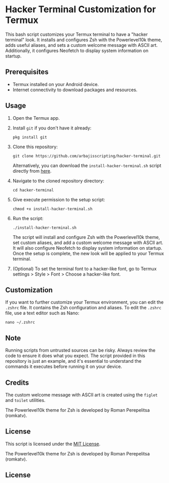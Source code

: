 # Hacker Terminal Customization for Termux

This bash script customizes your Termux terminal to have a "hacker terminal" look. It installs and configures Zsh with the Powerlevel10k theme, adds useful aliases, and sets a custom welcome message with ASCII art. Additionally, it configures Neofetch to display system information on startup.

## Prerequisites

- Termux installed on your Android device.
- Internet connectivity to download packages and resources.

## Usage

1. Open the Termux app.

2. Install `git` if you don't have it already:

   ```
   pkg install git
   ```

3. Clone this repository:

   ```
   git clone https://github.com/arbajisscripting/hacker-terminal.git
   ```

   Alternatively, you can download the `install-hacker-terminal.sh` script directly from [here](https://raw.githubusercontent.com/arbajisscripting/hacker-terminal/main/install-hacker-terminal.sh).

4. Navigate to the cloned repository directory:

   ```
   cd hacker-terminal
   ```

5. Give execute permission to the setup script:

   ```
   chmod +x install-hacker-terminal.sh
   ```

6. Run the script:

   ```
   ./install-hacker-terminal.sh
   ```

   The script will install and configure Zsh with the Powerlevel10k theme, set custom aliases, and add a custom welcome message with ASCII art. It will also configure Neofetch to display system information on startup. Once the setup is complete, the new look will be applied to your Termux terminal.

7. (Optional) To set the terminal font to a hacker-like font, go to Termux settings > Style > Font > Choose a hacker-like font.

## Customization

If you want to further customize your Termux environment, you can edit the `.zshrc` file. It contains the Zsh configuration and aliases. To edit the `.zshrc` file, use a text editor such as Nano:

```
nano ~/.zshrc
```

## Note

Running scripts from untrusted sources can be risky. Always review the code to ensure it does what you expect. The script provided in this repository is just an example, and it's essential to understand the commands it executes before running it on your device.

## Credits

The custom welcome message with ASCII art is created using the `figlet` and `toilet` utilities.

The Powerlevel10k theme for Zsh is developed by Roman Perepelitsa (romkatv).

## License

This script is licensed under the [MIT License](LICENSE).

The Powerlevel10k theme for Zsh is developed by Roman Perepelitsa (romkatv).

## License
